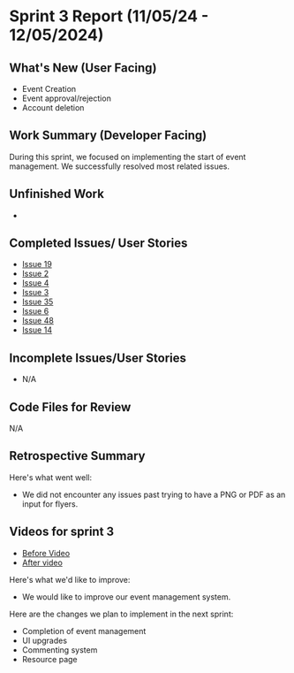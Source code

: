 # Sprint 3 Report (11/05/24 - 12/05/2024)

## What's New (User Facing)
* Event Creation
* Event approval/rejection
* Account deletion

## Work Summary (Developer Facing)
During this sprint, we focused on implementing the start of event management. We successfully resolved most related issues.

## Unfinished Work
- 

## Completed Issues/ User Stories
* [Issue 19](https://github.com/mmanning95/ACME26WCV-Cpts421/issues/19)
* [Issue 2](https://github.com/mmanning95/ACME26WCV-Cpts421/issues/2)
* [Issue 4](https://github.com/mmanning95/ACME26WCV-Cpts421/issues/4)
* [Issue 3](https://github.com/mmanning95/ACME26WCV-Cpts421/issues/3)
* [Issue 35](https://github.com/mmanning95/ACME26WCV-Cpts421/issues/35)
* [Issue 6](https://github.com/mmanning95/ACME26WCV-Cpts421/issues/6)
* [Issue 48](https://github.com/mmanning95/ACME26WCV-Cpts421/issues/48)
* [Issue 14](https://github.com/mmanning95/ACME26WCV-Cpts421/issues/14)


 ## Incomplete Issues/User Stories
- N/A


## Code Files for Review
N/A

## Retrospective Summary
Here's what went well:
* We did not encounter any issues past trying to have a PNG or PDF as an input for flyers.

## Videos for sprint 3
 - [Before Video](https://youtu.be/UxViRgtdd04)
 - [After video](https://youtu.be/3yyIUGDaOBM)
 
Here's what we'd like to improve:
* We would like to improve our event management system.
  
Here are the changes we plan to implement in the next sprint:
* Completion of event management
* UI upgrades
* Commenting system
* Resource page


